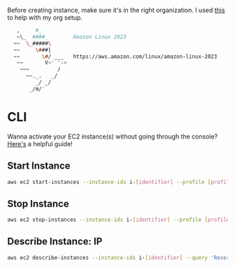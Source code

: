 Before creating instance, make sure it's in the right organization. I used [this](https://www.youtube.com/watch?v=noeLMJT1duw&t=373s) to help with my org setup.

```bash
   ,     #_
   ~\_  ####_        Amazon Linux 2023
  ~~  \_#####\
  ~~     \###|
  ~~       \#/ ___   https://aws.amazon.com/linux/amazon-linux-2023
   ~~       V~' '->
    ~~~         /
      ~~._.   _/
         _/ _/
       _/m/'
```

# CLI

Wanna activate your EC2 instance(s) without going through the console? [Here's](https://serverfault.com/questions/971990/how-to-find-out-an-ec2-instances-private-and-public-ip-via-aws-cli) a helpful guide!

## Start Instance

```bash
aws ec2 start-instances --instance-ids i-[identifier] --profile [profile]
```

## Stop Instance

```bash
aws ec2 stop-instances --instance-ids i-[identifier] --profile [profile]
```

## Describe Instance: IP

```bash
aws ec2 describe-instances --instance-ids i-[identifier] --query 'Reservations[*].Instances[*].[PublicIpAddress]' --profile [profile]
```
